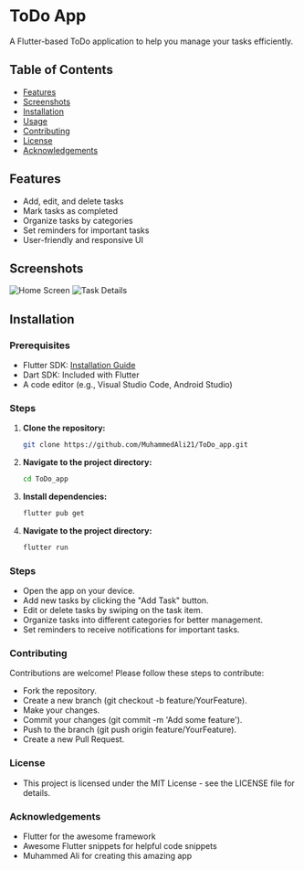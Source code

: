 # ToDo App

A Flutter-based ToDo application to help you manage your tasks efficiently.

## Table of Contents
- [Features](#features)
- [Screenshots](#screenshots)
- [Installation](#installation)
- [Usage](#usage)
- [Contributing](#contributing)
- [License](#license)
- [Acknowledgements](#acknowledgements)

## Features
- Add, edit, and delete tasks
- Mark tasks as completed
- Organize tasks by categories
- Set reminders for important tasks
- User-friendly and responsive UI

## Screenshots
![Home Screen](screenshots/home.png)
![Task Details](screenshots/task_details.png)

## Installation

### Prerequisites
- Flutter SDK: [Installation Guide](https://docs.flutter.dev/get-started/install)
- Dart SDK: Included with Flutter
- A code editor (e.g., Visual Studio Code, Android Studio)

### Steps
1. **Clone the repository:**
   ```bash
   git clone https://github.com/MuhammedAli21/ToDo_app.git
   
2. **Navigate to the project directory:**
   ```bash
   cd ToDo_app

2. **Install dependencies:**
   ```bash
   flutter pub get

2. **Navigate to the project directory:**
   ```bash
   flutter run
   
### Steps
- Open the app on your device.
- Add new tasks by clicking the "Add Task" button.
- Edit or delete tasks by swiping on the task item.
- Organize tasks into different categories for better management.
- Set reminders to receive notifications for important tasks.

### Contributing
Contributions are welcome! Please follow these steps to contribute:

- Fork the repository.
- Create a new branch (git checkout -b feature/YourFeature).
- Make your changes.
- Commit your changes (git commit -m 'Add some feature').
- Push to the branch (git push origin feature/YourFeature).
- Create a new Pull Request.

### License
- This project is licensed under the MIT License - see the LICENSE file for details.

### Acknowledgements
- Flutter for the awesome framework
- Awesome Flutter snippets for helpful code snippets
- Muhammed Ali for creating this amazing app

